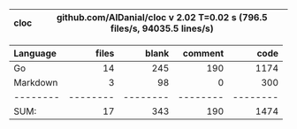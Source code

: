 cloc|github.com/AlDanial/cloc v 2.02  T=0.02 s (796.5 files/s, 94035.5 lines/s)
--- | ---

Language|files|blank|comment|code
:-------|-------:|-------:|-------:|-------:
Go|14|245|190|1174
Markdown|3|98|0|300
--------|--------|--------|--------|--------
SUM:|17|343|190|1474
